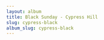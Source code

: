 ```yaml
---
layout: album
title: Black Sunday - Cypress Hill
slug: cypress-black
album_slug: cypress-black
---
```

